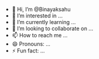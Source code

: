 - 👋 Hi, I’m @Binayaksahu
- 👀 I’m interested in ...
- 🌱 I’m currently learning ...
- 💞️ I’m looking to collaborate on ...
- 📫 How to reach me ...
- 😄 Pronouns: ...
- ⚡ Fun fact: ...

<!---
Binayaksahu/Binayaksahu is a ✨ special ✨ repository because its `README.md` (this file) appears on your GitHub profile.
You can click the Preview link to take a look at your changes.
--->
